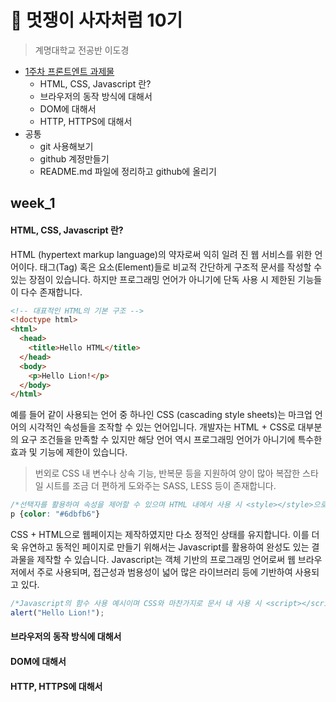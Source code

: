 🦁 멋쟁이 사자처럼 10기
===============

> 계명대학교 전공반 이도경

* [1주차 프론트엔트 과제물 ](#week_1)
  * HTML, CSS, Javascript 란?
  * 브라우저의 동작 방식에 대해서
  * DOM에 대해서
  * HTTP, HTTPS에 대해서
* 공통
  * git 사용해보기 
  * github 계정만들기
  * README.md 파일에 정리하고 github에 올리기

week_1
---------
#### HTML, CSS, Javascript 란?
HTML (hypertext markup language)의 약자로써 익히 일려 진 웹 서비스를 위한 언어이다. 태그(Tag) 혹은 요소(Element)들로 비교적 간단하게 구조적 문서를 작성할 수 있는 장점이 있습니다. 하지만 프로그래밍 언어가 아니기에 단독 사용 시 제한된  기능들이 다수 존재합니다. 
```html
<!-- 대표적인 HTML의 기본 구조 -->
<!doctype html>
<html>
  <head>
    <title>Hello HTML</title>
  </head>
  <body>
    <p>Hello Lion!</p>
  </body>
</html>
```
예를 들어 같이 사용되는 언어 중 하나인 CSS (cascading style sheets)는 마크업 언어의 시각적인 속성들을 조작할 수 있는 언어입니다. 개발자는 HTML + CSS로 대부분의 요구 조건들을 만족할 수 있지만 해당 언어 역시 프로그래밍 언어가 아니기에 특수한 효과 및 기능에 제한이 있습니다. 
>번외로 CSS 내 변수나 상속 기능, 반복문 등을 지원하여 양이 많아 복잡한 스타일 시트를 조금 더 편하게 도와주는 SASS, LESS 등이 존재합니다. 
```css
/*선택자를 활용하여 속성을 제어할 수 있으며 HTML 내에서 사용 시 <style></style>으로 감싸져야 한다. */
p {color: "#6dbfb6"}
```
CSS + HTML으로 웹페이지는 제작하였지만 다소 정적인 상태를 유지합니다. 이를 더욱 유연하고 동적인 페이지로 만들기 위해서는 Javascript를 활용하여 완성도 있는 결과물을 제작할 수 있습니다. Javascript는 객체 기반의 프로그래밍 언어로써 웹 브라우저에서 주로 사용되며, 접근성과 범용성이 넓어 많은 라이브러리 등에 기반하여 사용되고 있다.
```javascript
/*Javascript의 함수 사용 예시이며 CSS와 마찬가지로 문서 내 사용 시 <script></script>으로 감싸야 한다. */
alert("Hello Lion!");
```
#### 브라우저의 동작 방식에 대해서
#### DOM에 대해서
#### HTTP, HTTPS에 대해서
